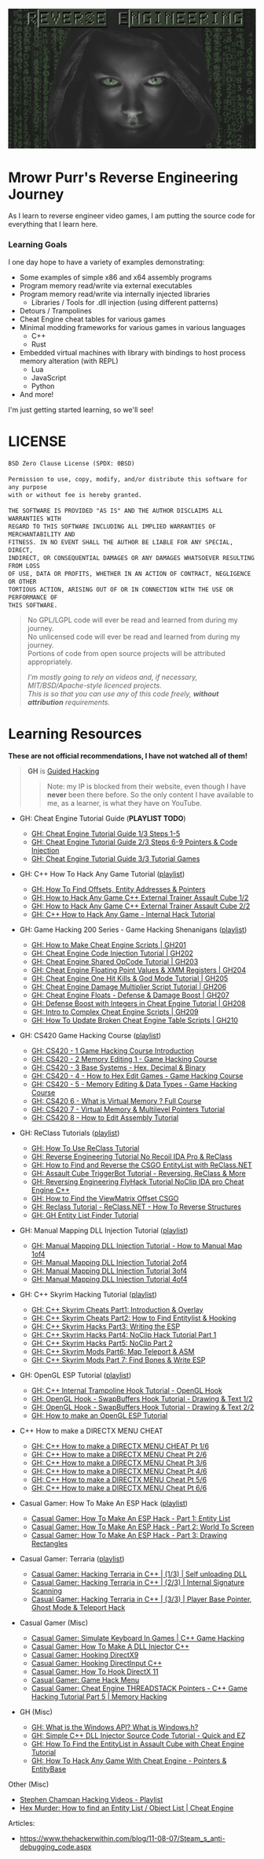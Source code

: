 ![Reverse Engineering](Resources/Images/Logo.png)

# Mrowr Purr's Reverse Engineering Journey

As I learn to reverse engineer video games, I am putting the source code for everything that I learn here.

### Learning Goals

I one day hope to have a variety of examples demonstrating:

- Some examples of simple x86 and x64 assembly programs
- Program memory read/write via external executables
- Program memory read/write via internally injected libraries
  - Libraries / Tools for .dll injection (using different patterns)
- Detours / Trampolines
- Cheat Engine cheat tables for various games
- Minimal modding frameworks for various games in various languages
  - C++
  - Rust
- Embedded virtual machines with library with bindings to host process memory alteration (with REPL)
  - Lua
  - JavaScript
  - Python
- And more!

I'm just getting started learning, so we'll see!

# LICENSE

```
BSD Zero Clause License (SPDX: 0BSD)

Permission to use, copy, modify, and/or distribute this software for any purpose
with or without fee is hereby granted.

THE SOFTWARE IS PROVIDED "AS IS" AND THE AUTHOR DISCLAIMS ALL WARRANTIES WITH
REGARD TO THIS SOFTWARE INCLUDING ALL IMPLIED WARRANTIES OF MERCHANTABILITY AND
FITNESS. IN NO EVENT SHALL THE AUTHOR BE LIABLE FOR ANY SPECIAL, DIRECT,
INDIRECT, OR CONSEQUENTIAL DAMAGES OR ANY DAMAGES WHATSOEVER RESULTING FROM LOSS
OF USE, DATA OR PROFITS, WHETHER IN AN ACTION OF CONTRACT, NEGLIGENCE OR OTHER
TORTIOUS ACTION, ARISING OUT OF OR IN CONNECTION WITH THE USE OR PERFORMANCE OF
THIS SOFTWARE.
```

> No GPL/LGPL code will ever be read and learned from during my journey.  
> No unlicensed code will ever be read and learned from during my journey.  
> Portions of code from open source projects will be attributed appropriately.
> 
> _I'm mostly going to rely on videos and, if necessary, MIT/BSD/Apache-style licenced projects._  
> _This is so that you can use any of this code freely, **without attribution** requirements._

# Learning Resources

**These are not official recommendations, I have not watched all of them!**

> **GH** is [Guided Hacking](https://www.youtube.com/@GuidedHacking)
> > Note: my IP is blocked from their website, even though I have **never** been there before.
> > So the only content I have available to me, as a learner, is what they have on YouTube. 

- GH: Cheat Engine Tutorial Guide (**PLAYLIST TODO**)
  - [GH: Cheat Engine Tutorial Guide 1/3 Steps 1-5](https://youtu.be/Nib69uZJCaA)
  - [GH: Cheat Engine Tutorial Guide 2/3 Steps 6-9 Pointers & Code Injection](https://youtu.be/yjdSxL2DWfE)
  - [GH: Cheat Engine Tutorial Guide 3/3 Tutorial Games](https://youtu.be/H9_0exi5tCU)

- GH: C++ How To Hack Any Game Tutorial ([playlist](https://www.youtube.com/playlist?list=PL2C03D3BB7FAF2EA0))
  - [GH: How To Find Offsets, Entity Addresses & Pointers](https://youtu.be/YaFlh2pIKAg)
  - [GH: How to Hack Any Game C++ External Trainer Assault Cube 1/2](https://youtu.be/wiX5LmdD5yk)
  - [GH: How to Hack Any Game C++ External Trainer Assault Cube 2/2](https://youtu.be/UMt1daXknes)
  - [GH: C++ How to Hack Any Game - Internal Hack Tutorial](https://youtu.be/hlioPJ_uB7M)

- GH: Game Hacking 200 Series - Game Hacking Shenanigans ([playlist](https://www.youtube.com/playlist?list=PLt9cUwGw6CYFKVpM1mJoz2yBMVMjl_f5F))
  - [GH: How to Make Cheat Engine Scripts | GH201](https://youtu.be/BofjhNsR-FU)
  - [GH: Cheat Engine Code Injection Tutorial | GH202](https://youtu.be/I9xO2mtpYgI)
  - [GH: Cheat Engine Shared OpCode Tutorial | GH203](https://youtu.be/Twj1cdG6DcE)
  - [GH: Cheat Engine Floating Point Values & XMM Registers | GH204](https://youtu.be/EL0rGxCz0gs)
  - [GH: Cheat Engine One Hit Kills & God Mode Tutorial | GH205](https://youtu.be/9eNbydCXW-E)
  - [GH: Cheat Engine Damage Multiplier Script Tutorial | GH206](https://youtu.be/nv6Iidq7BTA)
  - [GH: Cheat Engine Floats - Defense & Damage Boost | GH207](https://youtu.be/zxb_OC8-wl4)
  - [GH: Defense Boost with Integers in Cheat Engine Tutorial | GH208](https://youtu.be/J6yqIyYOGXU)
  - [GH: Intro to Complex Cheat Engine Scripts | GH209](https://youtu.be/0_-0nxd805I)
  - [GH: How To Update Broken Cheat Engine Table Scripts | GH210](https://youtu.be/Aa7TEpeiD2c)

- GH: CS420 Game Hacking Course ([playlist](https://www.youtube.com/playlist?list=PLt9cUwGw6CYG1b4L76vZ49tvI2mfmRSCl))
  - [GH: CS420 - 1 Game Hacking Course Introduction](https://youtu.be/hj4rhfnikVs)
  - [GH: CS420 - 2 Memory Editing 1 - Game Hacking Course](https://youtu.be/xOBE_vWDX_I)
  - [GH: CS420 - 3 Base Systems - Hex, Decimal & Binary](https://youtu.be/nA7o5kmH6wg)
  - [GH: CS420 - 4 - How to Hex Edit Games - Game Hacking Course](https://youtu.be/EpcK8uk7lcY)
  - [GH: CS420 - 5 - Memory Editing & Data Types - Game Hacking Course](https://youtu.be/6KNNRqjpgGE)
  - [GH: CS420 6 - What is Virtual Memory ? Full Course](https://youtu.be/aPNcEckD1Qk)
  - [GH: CS420 7 - Virtual Memory & Multilevel Pointers Tutorial](https://youtu.be/_W0xdVO8-j4)
  - [GH: CS420 8 - How to Edit Assembly Tutorial](https://youtu.be/_Sm84vARhbw)

- GH: ReClass Tutorials ([playlist](https://www.youtube.com/playlist?list=PLt9cUwGw6CYHYGsDbI9QnHIJ9q67jzlzL))
  - [GH: How To Use ReClass Tutorial](https://youtu.be/DyqnhSkcVIw)
  - [GH: Reverse Engineering Tutorial No Recoil IDA Pro & ReClass](https://youtu.be/wEkwCW4oJrY)
  - [GH: How to Find and Reverse the CSGO EntityList with ReClass.NET](https://youtu.be/oXlOboQURy0)
  - [GH: Assault Cube TriggerBot Tutorial - Reversing, ReClass & More](https://youtu.be/HZsnoUWK4Do)
  - [GH: Reversing Engineering FlyHack Tutorial NoClip IDA pro Cheat Engine C++](https://youtu.be/tpjwuZCcheQ)
  - [GH: How to Find the ViewMatrix Offset CSGO](https://youtu.be/crT9zGviqVs)
  - [GH: Reclass Tutorial - ReClass.NET - How To Reverse Structures](https://youtu.be/vQb21RM9-5M)
  - [GH: GH Entity List Finder Tutorial](https://youtu.be/F9mwwIqkeqE)

- GH: Manual Mapping DLL Injection Tutorial ([playlist](https://www.youtube.com/playlist?list=PLt9cUwGw6CYEX6mVdDAly7oZOgpsZOycp))
  - [GH: Manual Mapping DLL Injection Tutorial - How to Manual Map 1of4](https://youtu.be/qzZTXcBu3cE)
  - [GH: Manual Mapping DLL Injection Tutorial 2of4](https://youtu.be/EXRm7tCOwGg)
  - [GH: Manual Mapping DLL Injection Tutorial 3of4](https://youtu.be/c8B--5lKbNg)
  - [GH: Manual Mapping DLL Injection Tutorial 4of4](https://youtu.be/_7SvkCGE67M)

- GH: C++ Skyrim Hacking Tutorial ([playlist](https://www.youtube.com/playlist?list=PLt9cUwGw6CYHGTfaPSywuS-lZfBpozPa9))
  - [GH: C++ Skyrim Cheats Part1: Introduction & Overlay](https://youtu.be/i8Cn7fydNUA)
  - [GH: C++ Skyrim Cheats Part2: How to Find Entitylist & Hooking](https://youtu.be/aYN7IjGubuY)
  - [GH: C++ Skyrim Hacks Part3: Writing the ESP](https://youtu.be/jOwTVLqaEsw)
  - [GH: C++ Skyrim Hacks Part4: NoClip Hack Tutorial Part 1](https://youtu.be/-ZJyAWDQXzM)
  - [GH: C++ Skyrim Hacks Part5: NoClip Part 2](https://youtu.be/W0IgSTlGJTY)
  - [GH: C++ Skyrim Mods Part6: Map Teleport & ASM](https://youtu.be/NzyFl4_LM3M)
  - [GH: C++ Skyrim Mods Part 7: Find Bones & Write ESP](https://youtu.be/JtWPpbLAh8Q)

- GH: OpenGL ESP Tutorial ([playlist](https://www.youtube.com/playlist?list=PLt9cUwGw6CYEER_157GkcVNVnn9oGdTEz))
  - [GH: C++ Internal Trampoline Hook Tutorial - OpenGL Hook](https://youtu.be/HLh_9qOkzy0)
  - [GH: OpenGL Hook - SwapBuffers Hook Tutorial - Drawing & Text 1/2](https://youtu.be/dEgva5-OsSY)
  - [GH: OpenGL Hook - SwapBuffers Hook Tutorial - Drawing & Text 2/2](https://youtu.be/6JV0dmLWMNs)
  - [GH: How to make an OpenGL ESP Tutorial](https://youtu.be/kGDKQXgxIrY)

- C++ How to make a DIRECTX MENU CHEAT
  - [GH: C++ How to make a DIRECTX MENU CHEAT Pt 1/6](https://youtu.be/oWuIUzBtdcM)
  - [GH: C++ How to make a DIRECTX MENU Cheat Pt 2/6](https://youtu.be/y-YvN6SLv4Y)
  - [GH: C++ How to make a DIRECTX MENU Cheat Pt 3/6](https://youtu.be/xQUYuNRTvb8)
  - [GH: C++ How to make a DIRECTX MENU Cheat Pt 4/6](https://youtu.be/jQx-I0Csa5w)
  - [GH: C++ How to make a DIRECTX MENU Cheat Pt 5/6](https://youtu.be/q7M2-90mMmc)
  - [GH: C++ How to make a DIRECTX MENU Cheat Pt 6/6](https://youtu.be/62iFdscv_M0)

- Casual Gamer: How To Make An ESP Hack ([playlist](https://www.youtube.com/playlist?list=PLZ4C_iMwBO68DzDYDNC28bh1wxrewTDYr))
  - [Casual Gamer: How To Make An ESP Hack - Part 1: Entity List](https://youtu.be/SPHARh6ukog)
  - [Casual Gamer: How To Make An ESP Hack - Part 2: World To Screen](https://youtu.be/pd4O1-7o3dc)
  - [Casual Gamer: How To Make An ESP Hack - Part 3: Drawing Rectangles](https://youtu.be/fOHPaBkwvyk)

- Casual Gamer: Terraria ([playlist](https://www.youtube.com/playlist?list=PLZ4C_iMwBO698cGY-v2UUsooUQ2qecj3J))
  - [Casual Gamer: Hacking Terraria in C++ | (1/3) | Self unloading DLL](https://youtu.be/uuMg7CeJF1k)
  - [Casual Gamer: Hacking Terraria in C++ | (2/3) | Internal Signature Scanning](https://youtu.be/l025elxvmX8)
  - [Casual Gamer: Hacking Terraria in C++ | (3/3) | Player Base Pointer, Ghost Mode & Teleport Hack](https://youtu.be/PEOK7iww3zQ)

- Casual Gamer (Misc)
  - [Casual Gamer: Simulate Keyboard In Games | C++ Game Hacking](https://youtu.be/L271J_lKyRA)
  - [Casual Gamer: How To Make A DLL Injector C++](https://youtu.be/44-TOfLGBzk)
  - [Casual Gamer: Hooking DirectX9](https://youtu.be/20wXiQMVMpA)
  - [Casual Gamer: Hooking DirectInput C++](https://youtu.be/oh9i7hPQZT8)
  - [Casual Gamer: How To Hook DirectX 11](https://youtu.be/fChxV6rypIg)
  - [Casual Gamer: Game Hack Menu](https://youtu.be/NcClcNlsfdw)
  - [Casual Gamer: Cheat Engine THREADSTACK Pointers - C++ Game Hacking Tutorial Part 5 | Memory Hacking](https://youtu.be/YDHE42QIRNQ)

- GH (Misc)
  - [GH: What is the Windows API? What is Windows.h?](https://youtu.be/S4lQwJawOzI)
  - [GH: Simple C++ DLL Injector Source Code Tutorial - Quick and EZ](https://youtu.be/PZLhlWUmMs0)
  - [GH: How To Find the EntityList in Assault Cube with Cheat Engine Tutorial](https://youtu.be/TCu0qSivXUc)
  - [GH: How To Hack Any Game With Cheat Engine - Pointers & EntityBase](https://youtu.be/fvv8IJGke1Q)

Other (Misc)
  - [Stephen Champan Hacking Videos - Playlist](https://www.youtube.com/playlist?list=PLNffuWEygffbJGq_cffRgEzFk6N1wrKtx)
  - [Hex Murder: How to find an Entity List / Object List | Cheat Engine](https://youtu.be/0Hr-8rH3nWs)

Articles:
  - https://www.thehackerwithin.com/blog/11-08-07/Steam_s_anti-debugging_code.aspx
